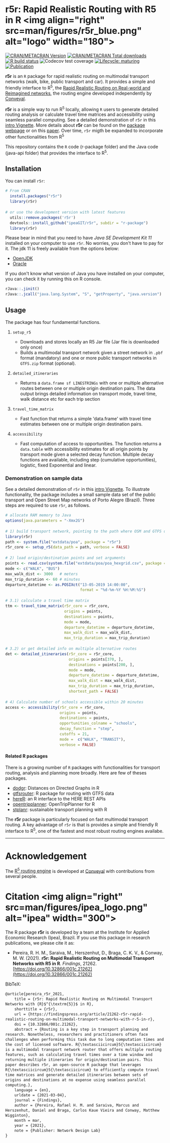 # r5r: Rapid Realistic Routing with R5 in R <img align="right" src=man/figures/r5r_blue.png" alt="logo" width="180">

[![CRAN/METACRAN Version](https://www.r-pkg.org/badges/version/r5r)](https://CRAN.R-project.org/package=r5r)
[![CRAN/METACRAN Total downloads](http://cranlogs.r-pkg.org/badges/grand-total/r5r?color=blue)](https://CRAN.R-project.org/package=r5r)
[![R build status](https://github.com/ipeaGIT/r5r/workflows/R-CMD-check/badge.svg)](https://github.com/ipeaGIT/r5r/actions)
![Codecov test coverage](https://codecov.io/gh/ipeaGIT/r5r/branch/master/graph/badge.svg)
[![Lifecycle: maturing](https://lifecycle.r-lib.org/articles/figures/lifecycle-maturing.svg)](https://lifecycle.r-lib.org/articles/stages.html)
[![Publication](https://img.shields.io/badge/DOI-10.32866%2F001c.21262-yellow)](https://doi.org/10.32866/001c.21262)

**r5r** is an `R` package for rapid realistic routing on multimodal transport 
networks (walk, bike, public transport and car). It provides a simple and 
friendly interface to R<sup>5</sup>, the [Rapid Realistic Routing on Real-world and Reimagined networks](https://github.com/conveyal/r5), the routing engine developed independently by [Conveyal](http://conveyal.com).

**r5r** is a simple way to run R<sup>5</sup> locally, allowing `R` users to
generate detailed routing analysis or calculate travel time matrices and 
accessibility using seamless parallel computing. See a detailed demonstration of
`r5r` in this [intro Vignette](https://ipeagit.github.io/r5r/articles/intro_to_r5r.html).
More details about **r5r** can be found on the [package webpage](https://ipeagit.github.io/r5r/index.html) or on this [paper](
https://doi.org/10.32866/001c.21262). Over time, `r5r` migth be expanded to 
incorporate other functionalities from R<sup>5</sup>

This repository contains the `R` code (r-package folder) and the Java code 
(java-api folder) that provides the interface to R<sup>5</sup>.

## Installation

You can install `r5r`:

```R
# From CRAN
  install.packages("r5r")
  library(r5r)

# or use the development version with latest features
  utils::remove.packages('r5r')
  devtools::install_github("ipeaGIT/r5r", subdir = "r-package")
  library(r5r)

```

Please bear in mind that you need to have *Java SE Development Kit 11* installed on your computer to use `r5r`. No worries, you don't have to pay for it. The jdk 11 is freely available from the options below:
- [OpenJDK](http://jdk.java.net/java-se-ri/11)
- [Oracle](https://www.oracle.com/java/technologies/javase-jdk11-downloads.html)

If you don't know what version of Java you have installed on your computer, you can check it by running this on R console.

```R
rJava::.jinit()
rJava::.jcall("java.lang.System", "S", "getProperty", "java.version")
```

## Usage

The package has four fundamental functions.

1. `setup_r5`
   * Downloads and stores locally an R5 Jar file (Jar file is downloaded only once)
   * Builds a multimodal transport network given a street network in `.pbf` format
   (mandatory) and one or more public transport networks in `GTFS.zip` format 
   (optional).

2. `detailed_itineraries`
   * Returns a `data.frame sf LINESTRINGs` with one or multiple alternative routes
   between one or multiple origin destination pairs. The data output brings 
   detailed information on transport mode, travel time, walk distance etc for 
   each trip section
 
3. `travel_time_matrix`
   * Fast function that returns a simple 'data.frame' with travel time 
   estimates between one or multiple origin destination pairs.

4. `accessibility`
   * Fast computation of access to opportunities. The function returns a `data.table` 
   with accessibility estimates for all origin points by  transport mode given a selected
   decay function. Multiple decay functions are available, including step (cumulative 
   opportunities), logistic, fixed Exponential and linear.

### Demonstration on sample data

See a detailed demonstration of `r5r` in this [intro Vignette](https://ipeagit.github.io/r5r/articles/intro_to_r5r.html). To illustrate
functionality, the package includes a small sample data set of the public transport
and Open Street Map networks of Porto Alegre (Brazil). Three steps are required to 
use `r5r`, as follows.

```R
# allocate RAM memory to Java
options(java.parameters = "-Xmx2G")

# 1) build transport network, pointing to the path where OSM and GTFS data are stored
library(r5r)
path <- system.file("extdata/poa", package = "r5r")
r5r_core <- setup_r5(data_path = path, verbose = FALSE)

# 2) load origin/destination points and set arguments
points <- read.csv(system.file("extdata/poa/poa_hexgrid.csv", package = "r5r"))
mode <- c("WALK", "BUS")
max_walk_dist <- 3000   # meters
max_trip_duration <- 60 # minutes
departure_datetime <- as.POSIXct("13-05-2019 14:00:00",
                                 format = "%d-%m-%Y %H:%M:%S")

# 3.1) calculate a travel time matrix
ttm <- travel_time_matrix(r5r_core = r5r_core,
                          origins = points,
                          destinations = points,
                          mode = mode,
                          departure_datetime = departure_datetime,
                          max_walk_dist = max_walk_dist,
                          max_trip_duration = max_trip_duration)

# 3.2) or get detailed info on multiple alternative routes
det <- detailed_itineraries(r5r_core = r5r_core,
                            origins = points[370, ],
                            destinations = points[200, ],
                            mode = mode,
                            departure_datetime = departure_datetime,
                            max_walk_dist = max_walk_dist,
                            max_trip_duration = max_trip_duration,
                            shortest_path = FALSE)

# 4) Calculate number of schools accessible within 20 minutes 
access <- accessibility(r5r_core = r5r_core,
                        origins = points,
                        destinations = points,
                        opportunities_colname = "schools",
                        decay_function = "step",
                        cutoffs = 21,
                        mode =  c("WALK", "TRANSIT"),
                        verbose = FALSE)
```

#### **Related R packages**

There is a growing number of `R` packages with functionalities for transport
routing, analysis and planning more broadly. Here are few of theses packages.

- [dodgr](https://github.com/ATFutures/dodgr): Distances on Directed Graphs in R
- [gtfsrouter](https://github.com/ATFutures/gtfs-router): R package for routing with GTFS data
- [hereR](https://github.com/munterfinger/hereR): an R interface to the HERE REST APIs 
- [opentripplanner](https://github.com/ropensci/opentripplanner): OpenTripPlanner for R
- [stplanr](https://github.com/ropensci/stplanr): sustainable transport planning with R

The **r5r** package is particularly focused on fast multimodal transport routing.
A key advantage of `r5r` is that is provides a simple and friendly R interface
to R<sup>5</sup>, one of the fastest and most robust routing engines availabe.

-----

# Acknowledgement
The [R<sup>5</sup> routing engine](https://github.com/conveyal/r5) is developed 
at [Conveyal](https://www.conveyal.com/) with contributions from several people.

# Citation <img align="right" src=man/figures/ipea_logo.png" alt="ipea" width="300">

 The R package **r5r** is developed by a team at the Institute for Applied Economic Research (Ipea), Brazil. If you use this package in research publications, we please cite it as:

* Pereira, R. H. M., Saraiva, M., Herszenhut, D., Braga, C. K. V., & Conway, M. W. (2021). **r5r: Rapid Realistic Routing on Multimodal Transport Networks with R5 in R**. *Findings*, 21262. [https://doi.org/10.32866/001c.21262](https://doi.org/10.32866/001c.21262)

BibTeX:
```
@article{pereira_r5r_2021,
	title = {r5r: Rapid Realistic Routing on Multimodal Transport Networks with {R}$^{\textrm{5}}$ in R},
	shorttitle = {r5r},
	url = {https://findingspress.org/article/21262-r5r-rapid-realistic-routing-on-multimodal-transport-networks-with-r-5-in-r},
	doi = {10.32866/001c.21262},
	abstract = {Routing is a key step in transport planning and research. Nonetheless, researchers and practitioners often face challenges when performing this task due to long computation times and the cost of licensed software. R{\textasciicircum}5{\textasciicircum} is a multimodal transport network router that offers multiple routing features, such as calculating travel times over a time window and returning multiple itineraries for origin/destination pairs. This paper describes r5r, an open-source R package that leverages R{\textasciicircum}5{\textasciicircum} to efficiently compute travel time matrices and generate detailed itineraries between sets of origins and destinations at no expense using seamless parallel computing.},
	language = {en},
	urldate = {2021-03-04},
	journal = {Findings},
	author = {Pereira, Rafael H. M. and Saraiva, Marcus and Herszenhut, Daniel and Braga, Carlos Kaue Vieira and Conway, Matthew Wigginton},
	month = mar,
	year = {2021},
	note = {Publisher: Network Design Lab}
}
```
